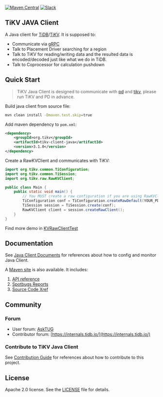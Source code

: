 [![Maven Central](https://img.shields.io/maven-central/v/org.tikv/tikv-client-java.svg?label=Maven%20Central)](https://search.maven.org/search?q=g:%22org.tikv%22%20AND%20a:%22tikv-client-java%22)
[![Slack](https://img.shields.io/badge/chat-on%20Slack-brightgreen.svg)](https://slack.tidb.io/invite?team=tikv-wg&channel=client)

## TiKV JAVA Client

A Java client for [TiDB](https://github.com/pingcap/tidb)/[TiKV](https://github.com/tikv/tikv).
It is supposed to:
+ Communicate via [gRPC](http://www.grpc.io/)
+ Talk to Placement Driver searching for a region
+ Talk to TiKV for reading/writing data and the resulted data is encoded/decoded just like what we do in TiDB.
+ Talk to Coprocessor for calculation pushdown

## Quick Start

> TiKV Java Client is designed to communicate with [pd](https://github.com/tikv/pd) and [tikv](https://github.com/tikv/tikv), please run TiKV and PD in advance.

Build java client from source file:

```sh
mvn clean install -Dmaven.test.skip=true
```

Add maven dependency to `pom.xml`:

```xml
<dependency>
	<groupId>org.tikv</groupId>
	<artifactId>tikv-client-java</artifactId>
	<version>3.1.0</version>
</dependency>
```

Create a RawKVClient and communicates with TiKV:

```java
import org.tikv.common.TiConfiguration;
import org.tikv.common.TiSession;
import org.tikv.raw.RawKVClient;

public class Main {
	public static void main() {
		// You MUST create a raw configuration if you are using RawKVClient.
		TiConfiguration conf = TiConfiguration.createRawDefault(YOUR_PD_ADDRESSES);
		TiSession session = TiSession.create(conf);
		RawKVClient client = session.createRawClient();
	}
}
```

Find more demo in [KVRawClientTest](https://github.com/birdstorm/KVRawClientTest/)

## Documentation

See [Java Client Documents](/docs/README.md) for references about how to config and monitor Java Client.

A [Maven site](https://tikv.github.io/client-java/site) is also available. It includes:
1. [API reference](https://tikv.github.io/client-java/site/apidocs/index.html)
2. [Spotbugs Reports](https://tikv.github.io/client-java/site/spotbugs.html)
3. [Source Code Xref](https://tikv.github.io/client-java/site/xref/index.html)

## Community

### Forum

- User forum: [AskTUG](https://asktug.com/)
- Contributor forum: [https://internals.tidb.io/](https://internals.tidb.io/)

### Contribute to TiKV Java Client

See [Contribution Guide](https://tikv.github.io/client-java/contribution/introduction.html) for references about how to contribute to this project.

## License

Apache 2.0 license. See the [LICENSE](./LICENSE) file for details.
